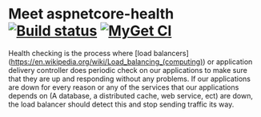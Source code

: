 # Meet aspnetcore-health [![Build status](https://ci.appveyor.com/api/projects/status/nxoyeq5r03tk6cpq/branch/master?svg=true)](https://ci.appveyor.com/project/lurumad/aspnetcore-health/branch/master) [![MyGet CI](https://img.shields.io/myget/aspnetcore-health/v/AspNetCore.Health.svg)](http://myget.org/gallery/aspnetcore-health)

Health checking is the process where [load balancers] (https://en.wikipedia.org/wiki/Load_balancing_(computing)) or application delivery controller does periodic check on our applications to make sure that they are up and responding without any problems. If our applications are down for every reason or any of the services that our applications depends on (A database, a distributed cache, web service, ect) are down, the load balancer should detect this and stop sending traffic its way.
